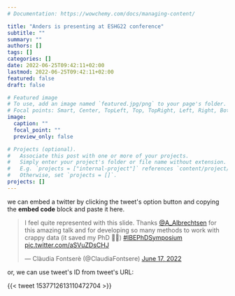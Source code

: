 ```yaml
---
# Documentation: https://wowchemy.com/docs/managing-content/

title: "Anders is presenting at ESHG22 conference"
subtitle: ""
summary: ""
authors: []
tags: []
categories: []
date: 2022-06-25T09:42:11+02:00
lastmod: 2022-06-25T09:42:11+02:00
featured: false
draft: false

# Featured image
# To use, add an image named `featured.jpg/png` to your page's folder.
# Focal points: Smart, Center, TopLeft, Top, TopRight, Left, Right, BottomLeft, Bottom, BottomRight.
image:
  caption: ""
  focal_point: ""
  preview_only: false

# Projects (optional).
#   Associate this post with one or more of your projects.
#   Simply enter your project's folder or file name without extension.
#   E.g. `projects = ["internal-project"]` references `content/project/deep-learning/index.md`.
#   Otherwise, set `projects = []`.
projects: []
---
```


we can embed a twitter by clicking the tweet's option button and copying the **embed code** block and paste it here.

<blockquote class="twitter-tweet"><p lang="en" dir="ltr">I feel quite represented with this slide. Thanks <a href="https://twitter.com/A_Albrechtsen?ref_src=twsrc%5Etfw">@A_Albrechtsen</a> for this amazing talk and for developing so many methods to work with crappy data (it saved my PhD 🙉💩) <a href="https://twitter.com/hashtag/IBEPhDSymposium?src=hash&amp;ref_src=twsrc%5Etfw">#IBEPhDSymposium</a> <a href="https://t.co/aSVuZDsCHJ">pic.twitter.com/aSVuZDsCHJ</a></p>&mdash; Clàudia Fontserè (@ClaudiaFontsere) <a href="https://twitter.com/ClaudiaFontsere/status/1537712613110472704?ref_src=twsrc%5Etfw">June 17, 2022</a></blockquote> <script async src="https://platform.twitter.com/widgets.js" charset="utf-8"></script>

or, we can use tweet's ID from tweet's URL:

{{< tweet 1537712613110472704 >}}
